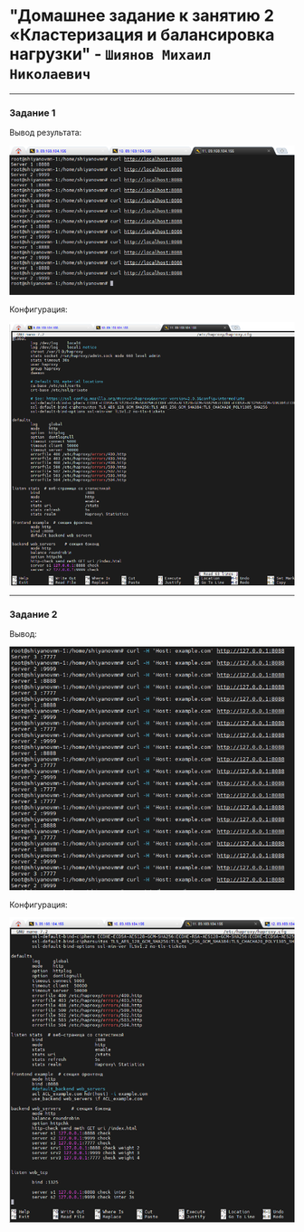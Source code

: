 # "Домашнее задание к занятию 2 «Кластеризация и балансировка нагрузки" - `Шиянов Михаил Николаевич`

---

### Задание 1

Вывод результата:

![Pipeline settings](https://github.com/mshiyanov/8-03-hw/blob/main/screenshots/01radand.png)


Конфигурация:

![Pipeline settings](https://github.com/mshiyanov/8-03-hw/blob/main/screenshots/02redand.png)

---

### Задание 2

Вывод:

![Pipeline settings](https://github.com/mshiyanov/8-03-hw/blob/main/screenshots/03edand.png)

Конфигурация:

![Pipeline settings](https://github.com/mshiyanov/8-03-hw/blob/main/screenshots/04edand.png)
